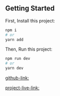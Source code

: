 

## Getting Started

First, Install this project:

```bash
npm i
# or
yarn add

```
Then, Run this project:

```bash
npm run dev
# or
yarn dev

```



[github-link:](https://github.com/jihad-hossain1/contact-management)  

[project-live-link:](https://contact-management-gamma.vercel.app/)

